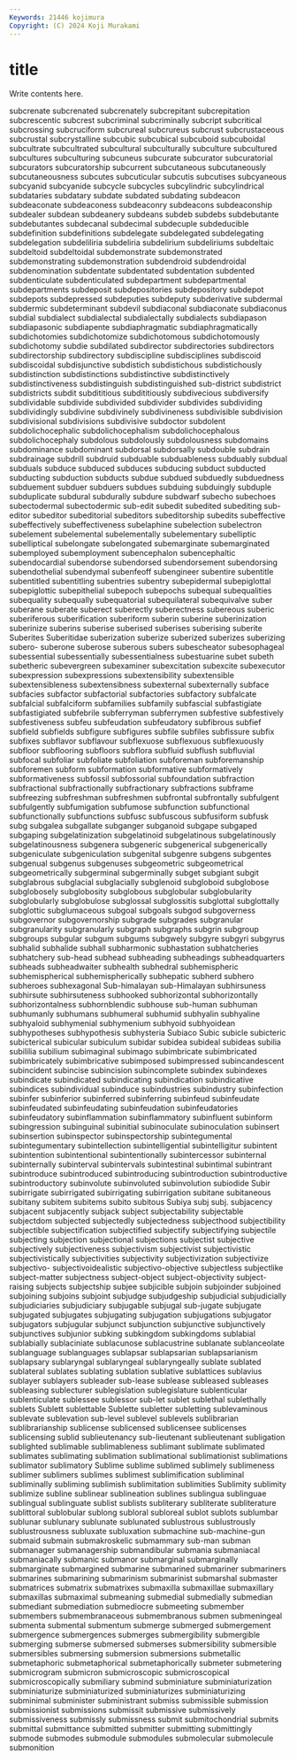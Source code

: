 ```yaml
---
Keywords: 21446 kojimura
Copyright: (C) 2024 Koji Murakami
---
```


# title

Write contents here.



subcrenate subcrenated subcrenately subcrepitant subcrepitation subcrescentic subcrest subcriminal
subcriminally subcript subcritical subcrossing subcruciform subcrureal subcrureus subcrust subcrustaceous subcrustal
subcrystalline subcubic subcubical subcuboid subcuboidal subcultrate subcultrated subcultural subculturally subculture
subcultured subcultures subculturing subcuneus subcurate subcurator subcuratorial subcurators subcuratorship subcurrent
subcutaneous subcutaneously subcutaneousness subcutes subcuticular subcutis subcutises subcyaneous subcyanid subcyanide
subcycle subcycles subcylindric subcylindrical subdataries subdatary subdate subdated subdating subdeacon
subdeaconate subdeaconess subdeaconry subdeacons subdeaconship subdealer subdean subdeanery subdeans subdeb
subdebs subdebutante subdebutantes subdecanal subdecimal subdecuple subdeducible subdefinition subdefinitions subdelegate
subdelegated subdelegating subdelegation subdeliliria subdeliria subdelirium subdeliriums subdeltaic subdeltoid subdeltoidal
subdemonstrate subdemonstrated subdemonstrating subdemonstration subdendroid subdendroidal subdenomination subdentate subdentated subdentation
subdented subdenticulate subdenticulated subdepartment subdepartmental subdepartments subdeposit subdepositories subdepository subdepot
subdepots subdepressed subdeputies subdeputy subderivative subdermal subdermic subdeterminant subdevil subdiaconal
subdiaconate subdiaconus subdial subdialect subdialectal subdialectally subdialects subdiapason subdiapasonic subdiapente
subdiaphragmatic subdiaphragmatically subdichotomies subdichotomize subdichotomous subdichotomously subdichotomy subdie subdilated subdirector
subdirectories subdirectors subdirectorship subdirectory subdiscipline subdisciplines subdiscoid subdiscoidal subdisjunctive subdistich
subdistichous subdistichously subdistinction subdistinctions subdistinctive subdistinctively subdistinctiveness subdistinguish subdistinguished sub-district
subdistrict subdistricts subdit subdititious subdititiously subdivecious subdiversify subdividable subdivide subdivided
subdivider subdivides subdividing subdividingly subdivine subdivinely subdivineness subdivisible subdivision subdivisional
subdivisions subdivisive subdoctor subdolent subdolichocephalic subdolichocephalism subdolichocephalous subdolichocephaly subdolous subdolously
subdolousness subdomains subdominance subdominant subdorsal subdorsally subdouble subdrain subdrainage subdrill
subdruid subduable subduableness subduably subdual subduals subduce subduced subduces subducing
subduct subducted subducting subduction subducts subdue subdued subduedly subduedness subduement
subduer subduers subdues subduing subduingly subduple subduplicate subdural subdurally subdure
subdwarf subecho subechoes subectodermal subectodermic sub-edit subedit subedited subediting sub-editor
subeditor subeditorial subeditors subeditorship subedits subeffective subeffectively subeffectiveness subelaphine subelection
subelectron subelement subelemental subelementally subelementary subelliptic subelliptical subelongate subelongated subemarginate
subemarginated subemployed subemployment subencephalon subencephaltic subendocardial subendorse subendorsed subendorsement subendorsing
subendothelial subendymal subenfeoff subengineer subentire subentitle subentitled subentitling subentries subentry
subepidermal subepiglottal subepiglottic subepithelial subepoch subepochs subequal subequalities subequality subequally
subequatorial subequilateral subequivalve suber suberane suberate suberect suberectly suberectness subereous
suberic suberiferous suberification suberiform suberin suberine suberinization suberinize suberins suberise
suberised suberises suberising suberite Suberites Suberitidae suberization suberize suberized suberizes
suberizing subero- suberone suberose suberous subers subescheator subesophageal subessential subessentially
subessentialness subestuarine subet subeth subetheric subevergreen subexaminer subexcitation subexcite subexecutor
subexpression subexpressions subextensibility subextensible subextensibleness subextensibness subexternal subexternally subface subfacies
subfactor subfactorial subfactories subfactory subfalcate subfalcial subfalciform subfamilies subfamily subfascial
subfastigiate subfastigiated subfebrile subferryman subferrymen subfestive subfestively subfestiveness subfeu subfeudation
subfeudatory subfibrous subfief subfield subfields subfigure subfigures subfile subfiles subfissure
subfix subfixes subflavor subflavour subflexuose subflexuous subflexuously subfloor subflooring subfloors
subflora subfluid subflush subfluvial subfocal subfoliar subfoliate subfoliation subforeman subforemanship
subforemen subform subformation subformative subformatively subformativeness subfossil subfossorial subfoundation subfraction
subfractional subfractionally subfractionary subfractions subframe subfreezing subfreshman subfreshmen subfrontal subfrontally
subfulgent subfulgently subfumigation subfumose subfunction subfunctional subfunctionally subfunctions subfusc subfuscous
subfusiform subfusk subg subgalea subgallate subganger subganoid subgape subgaped subgaping
subgelatinization subgelatinoid subgelatinous subgelatinously subgelatinousness subgenera subgeneric subgenerical subgenerically subgeniculate
subgeniculation subgenital subgenre subgens subgentes subgenual subgenus subgenuses subgeometric subgeometrical
subgeometrically subgerminal subgerminally subget subgiant subgit subglabrous subglacial subglacially subglenoid
subgloboid subglobose subglobosely subglobosity subglobous subglobular subglobularity subglobularly subglobulose subglossal
subglossitis subglottal subglottally subglottic subglumaceous subgoal subgoals subgod subgoverness subgovernor
subgovernorship subgrade subgrades subgranular subgranularity subgranularly subgraph subgraphs subgrin subgroup
subgroups subgular subgum subgums subgwely subgyre subgyri subgyrus subhalid subhalide
subhall subharmonic subhastation subhatcheries subhatchery sub-head subhead subheading subheadings subheadquarters
subheads subheadwaiter subhealth subhedral subhemispheric subhemispherical subhemispherically subhepatic subherd subhero
subheroes subhexagonal Sub-himalayan sub-Himalayan subhirsuness subhirsute subhirsuteness subhooked subhorizontal subhorizontally
subhorizontalness subhornblendic subhouse sub-human subhuman subhumanly subhumans subhumeral subhumid subhyalin
subhyaline subhyaloid subhymenial subhymenium subhyoid subhyoidean subhypotheses subhypothesis subhysteria Subiaco
Subic subicle subicteric subicterical subicular subiculum subidar subidea subideal subideas
subilia subililia subilium subimaginal subimago subimbricate subimbricated subimbricately subimbricative subimposed
subimpressed subincandescent subincident subincise subincision subincomplete subindex subindexes subindicate subindicated
subindicating subindication subindicative subindices subindividual subinduce subindustries subindustry subinfection subinfer
subinferior subinferred subinferring subinfeud subinfeudate subinfeudated subinfeudating subinfeudation subinfeudatories subinfeudatory
subinflammation subinflammatory subinfluent subinform subingression subinguinal subinitial subinoculate subinoculation subinsert
subinsertion subinspector subinspectorship subintegumental subintegumentary subintellection subintelligential subintelligitur subintent subintention
subintentional subintentionally subintercessor subinternal subinternally subinterval subintervals subintestinal subintimal subintrant
subintroduce subintroduced subintroducing subintroduction subintroductive subintroductory subinvolute subinvoluted subinvolution subiodide
Subir subirrigate subirrigated subirrigating subirrigation subitane subitaneous subitany subitem subitems
subito subitous Subiya subj subj. subjacency subjacent subjacently subjack subject
subjectability subjectable subjectdom subjected subjectedly subjectedness subjecthood subjectibility subjectible subjectification
subjectified subjectify subjectifying subjectile subjecting subjection subjectional subjections subjectist subjective
subjectively subjectiveness subjectivism subjectivist subjectivistic subjectivistically subjectivities subjectivity subjectivization subjectivize
subjectivo- subjectivoidealistic subjectivo-objective subjectless subjectlike subject-matter subjectness subject-object subject-objectivity subject-raising
subjects subjectship subjee subjicible subjoin subjoinder subjoined subjoining subjoins subjoint
subjudge subjudgeship subjudicial subjudicially subjudiciaries subjudiciary subjugable subjugal sub-jugate subjugate
subjugated subjugates subjugating subjugation subjugations subjugator subjugators subjugular subjunct subjunction
subjunctive subjunctively subjunctives subjunior subking subkingdom subkingdoms sublabial sublabially sublaciniate
sublacunose sublacustrine sublanate sublanceolate sublanguage sublanguages sublapsar sublapsarian sublapsarianism sublapsary
sublaryngal sublaryngeal sublaryngeally sublate sublated sublateral sublates sublating sublation sublative
sublattices sublavius sublayer sublayers subleader sub-lease sublease subleased subleases subleasing
sublecturer sublegislation sublegislature sublenticular sublenticulate sublessee sublessor sub-let sublet sublethal
sublethally sublets Sublett sublettable Sublette subletter subletting sublevaminous sublevate sublevation
sub-level sublevel sublevels sublibrarian sublibrarianship sublicense sublicensed sublicensee sublicenses sublicensing
sublid sublieutenancy sub-lieutenant sublieutenant subligation sublighted sublimable sublimableness sublimant sublimate
sublimated sublimates sublimating sublimation sublimational sublimationist sublimations sublimator sublimatory Sublime
sublime sublimed sublimely sublimeness sublimer sublimers sublimes sublimest sublimification subliminal
subliminally subliming sublimish sublimitation sublimities Sublimity sublimity sublimize subline sublinear
sublineation sublines sublingua sublinguae sublingual sublinguate sublist sublists subliterary subliterate
subliterature sublittoral sublobular sublong subloral subloreal sublot sublots sublumbar sublunar
sublunary sublunate sublunated sublustrous sublustrously sublustrousness subluxate subluxation submachine sub-machine-gun
submaid submain submakroskelic submammary sub-man subman submanager submanagership submandibular submania
submaniacal submaniacally submanic submanor submarginal submarginally submarginate submargined submarine submarined
submariner submariners submarines submarining submarinism submarinist submarshal submaster submatrices submatrix
submatrixes submaxilla submaxillae submaxillary submaxillas submaximal submeaning submedial submedially submedian
submediant submediation submediocre submeeting submember submembers submembranaceous submembranous submen submeningeal
submenta submental submentum submerge submerged submergement submergence submergences submerges submergibility
submergible submerging submerse submersed submerses submersibility submersible submersibles submersing submersion
submersions submetallic submetaphoric submetaphorical submetaphorically submeter submetering submicrogram submicron submicroscopic
submicroscopical submicroscopically submiliary submind subminiature subminiaturization subminiaturize subminiaturized subminiaturizes subminiaturizing
subminimal subminister subministrant submiss submissible submission submissionist submissions submissit submissive
submissively submissiveness submissly submissness submit submitochondrial submits submittal submittance submitted
submitter submitting submittingly submode submodes submodule submodules submolecular submolecule submonition
